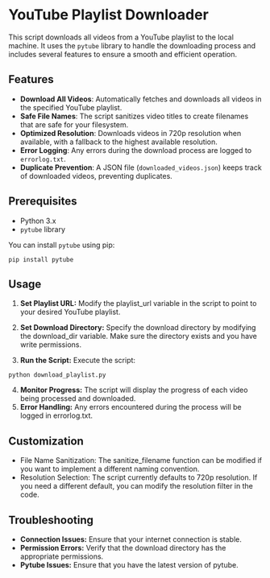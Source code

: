 # YouTube Playlist Downloader

This script downloads all videos from a YouTube playlist to the local machine. It uses the `pytube` library to handle the downloading process and includes several features to ensure a smooth and efficient operation.

## Features

- **Download All Videos**: Automatically fetches and downloads all videos in the specified YouTube playlist.
- **Safe File Names**: The script sanitizes video titles to create filenames that are safe for your filesystem.
- **Optimized Resolution**: Downloads videos in 720p resolution when available, with a fallback to the highest available resolution.
- **Error Logging**: Any errors during the download process are logged to `errorlog.txt`.
- **Duplicate Prevention**: A JSON file (`downloaded_videos.json`) keeps track of downloaded videos, preventing duplicates.

## Prerequisites

- Python 3.x
- `pytube` library

You can install `pytube` using pip:
```
pip install pytube
```

## Usage
1. **Set Playlist URL:** Modify the playlist_url variable in the script to point to your desired YouTube playlist.

2. **Set Download Directory:** Specify the download directory by modifying the download_dir variable. Make sure the directory exists and you have write permissions.

3. **Run the Script:** Execute the script:
```
python download_playlist.py
```
4. **Monitor Progress:** The script will display the progress of each video being processed and downloaded.
5. **Error Handling:** Any errors encountered during the process will be logged in errorlog.txt.

## Customization
- File Name Sanitization: The sanitize_filename function can be modified if you want to implement a different naming convention.
- Resolution Selection: The script currently defaults to 720p resolution. If you need a different default, you can modify the resolution filter in the code.

## Troubleshooting
- **Connection Issues:** Ensure that your internet connection is stable.
- **Permission Errors:** Verify that the download directory has the appropriate permissions.
- **Pytube Issues:** Ensure that you have the latest version of pytube.
